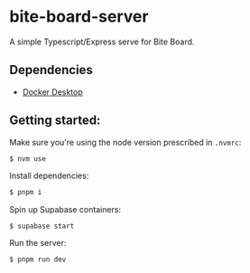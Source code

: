 # bite-board-server
A simple Typescript/Express serve for Bite Board.

## Dependencies
- [Docker Desktop](https://www.docker.com/products/docker-desktop/)

## Getting started:
Make sure you're using the node version prescribed in `.nvmrc`:
```bash
$ nvm use
```
Install dependencies:
```bash
$ pnpm i
```
Spin up Supabase containers:
```
$ supabase start
```
Run the server:

```bash
$ pnpm run dev
```
